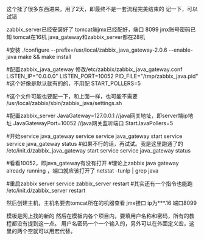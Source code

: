 这个揉了很多东西进来，用了2天，即最终不是一套流程完美结束的
记一下，可以试错

zabbix_server已经安装好了
tomcat端jmx已经配好，端口 8099
jmx账号密码已知
tomcat在16机
java_gateway和zabbix_server都在28机

#安装
./configure --prefix=/usr/local/zabbix_java_gateway-2.0.6 --enable-java
make && make install


#配置zabbix_java_gateway
修改/etc/zabbix/zabbix_java_gateway.conf
LISTEN_IP="0.0.0.0"
LISTEN_PORT=10052
PID_FILE="/tmp/zabbix_java.pid" #这个好像是默认就有的的，不用配
START_POLLERS=5

#这个文件可能也要配一下，和上面一样，也可能不需要
/usr/local/zabbix/sbin/zabbix_java/settings.sh


#配置zabbix_server
JavaGateway=127.0.0.1       //java网关地址，即server端ip地址
JavaGatewayPort=10052            //java网关监听端口
StartJavaPollers=5

#开始service java_gateway
service service java_gateway start
service service java_gateway status
#如果不行的话，再试试。我是这里跑通了的
/etc/init.d/zabbix_java_gateway start
service service java_gateway status

#看看10052，即java_gateway有没有打开
#理论上zabbix java gateway already running ，端口就应该打开了
netstat  -tunlp | grep java

#重启zabbix server
service zabbix_server restart
#其实还有一个指令也能跑
/etc/init.d/zabbix_server restart

然后创建主机，主机名要去tomcat所在的机器查看
jmx接口 ip为***.16  端口8099

模板是网上找的新的
然后在模板内各个项目内，要填用户名称和密码，所有的教程都没有提到这一点。
用户名密码一个一个输入的，另外可以在外面定义宏，这里的两个空就可以用宏代替。




